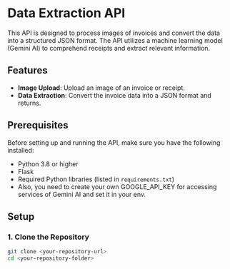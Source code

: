 # Data Extraction API

This API is designed to process images of invoices and convert the data into a structured JSON format. The API utilizes a machine learning model (Gemini AI) to comprehend receipts and extract relevant information.

## Features

- **Image Upload**: Upload an image of an invoice or receipt.
- **Data Extraction**: Convert the invoice data into a JSON format and returns.

## Prerequisites

Before setting up and running the API, make sure you have the following installed:

- Python 3.8 or higher
- Flask
- Required Python libraries (listed in `requirements.txt`)
- Also, you need to create your own GOOGLE_API_KEY for accessing services of Gemini AI and set it in your env.

## Setup

### 1. Clone the Repository

```bash
git clone <your-repository-url>
cd <your-repository-folder>
